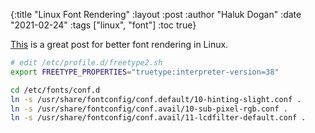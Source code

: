 {:title "Linux Font Rendering"
 :layout :post
 :author "Haluk Dogan"
 :date "2021-02-24"
 :tags  ["linux", "font"]
 :toc true}

[This](https://novelist.xyz/tech/improve-font-rendering-arch-linux-no-infinality/)
is a great post for better font rendering in Linux.

```bash
# edit /etc/profile.d/freetype2.sh
export FREETYPE_PROPERTIES="truetype:interpreter-version=38"

cd /etc/fonts/conf.d
ln -s /usr/share/fontconfig/conf.default/10-hinting-slight.conf .
ln -s /usr/share/fontconfig/conf.avail/10-sub-pixel-rgb.conf .
ln -s /usr/share/fontconfig/conf.avail/11-lcdfilter-default.conf .
 ```

